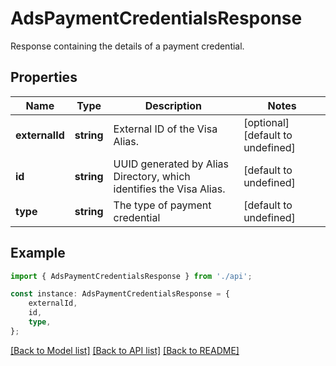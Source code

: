 # AdsPaymentCredentialsResponse

Response containing the details of a payment credential.

## Properties

Name | Type | Description | Notes
------------ | ------------- | ------------- | -------------
**externalId** | **string** | External ID of the Visa Alias. | [optional] [default to undefined]
**id** | **string** | UUID generated by Alias Directory, which identifies the Visa Alias. | [default to undefined]
**type** | **string** | The type of payment credential | [default to undefined]

## Example

```typescript
import { AdsPaymentCredentialsResponse } from './api';

const instance: AdsPaymentCredentialsResponse = {
    externalId,
    id,
    type,
};
```

[[Back to Model list]](../README.md#documentation-for-models) [[Back to API list]](../README.md#documentation-for-api-endpoints) [[Back to README]](../README.md)
